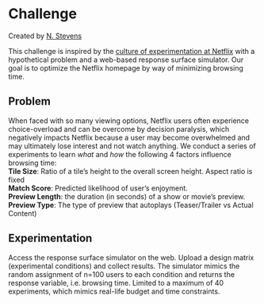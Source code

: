 # Challenge 
Created by [N. Stevens](https://www.usfca.edu/faculty/nathaniel-stevens)

This challenge is inspired by the [culture of experimentation at Netflix](https://www.youtube.com/watch?v=WRGW6xHLy3k) with a hypothetical problem and a web-based response surface simulator. Our goal is to optimize the Netflix homepage by way of minimizing browsing time. 

## Problem

When faced with so many viewing options, Netflix users often experience choice-overload and can be overcome by decision paralysis, which negatively impacts Netflix because a user may become overwhelmed and may ultimately lose interest and not watch anything. We conduct a series of experiments to learn *what* and *how* the following 4 factors influence browsing time:   
**Tile Size**: Ratio of a tile’s height to the overall screen height. Aspect ratio is fixed   
**Match Score**: Predicted likelihood of user’s enjoyment.  
**Preview Length**: the duration (in seconds) of a show or movie’s preview.  
**Preview Type**: The type of preview that autoplays (Teaser/Trailer vs Actual Content)  

## Experimentation
Access the response surface simulator on the web. Upload a design matrix (experimental conditions) and collect results. The simulator mimics the random assignment of n=100 users to each condition and returns the response variable, i.e. browsing time. Limited to a maximum of 40 experiments, which mimics real-life budget and time constraints. 

